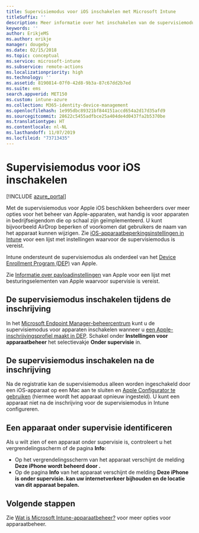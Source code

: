 ```yaml
---
title: Supervisiemodus voor iOS inschakelen met Microsoft Intune
titleSuffix: ''
description: Meer informatie over het inschakelen van de supervisiemodus voor iOS met Intune.
keywords: ''
author: ErikjeMS
ms.author: erikje
manager: dougeby
ms.date: 02/15/2018
ms.topic: conceptual
ms.service: microsoft-intune
ms.subservice: remote-actions
ms.localizationpriority: high
ms.technology: ''
ms.assetid: 8190814-07f0-42d8-9b3a-87c67dd2b7ed
ms.suite: ems
search.appverid: MET150
ms.custom: intune-azure
ms.collection: M365-identity-device-management
ms.openlocfilehash: 1e995dbc89321bf844151accd654a2d17d35afd9
ms.sourcegitcommit: 28622c5455adfbce25a404de4d0437fa2b5370be
ms.translationtype: HT
ms.contentlocale: nl-NL
ms.lasthandoff: 11/07/2019
ms.locfileid: "73713435"
---
```

# <a name="turn-on-ios-supervised-mode"></a>Supervisiemodus voor iOS inschakelen


[!INCLUDE [azure_portal](../includes/azure_portal.md)]

Met de supervisiemodus voor Apple iOS beschikken beheerders over meer opties voor het beheer van Apple-apparaten, wat handig is voor apparaten in bedrijfseigendom die op schaal zijn geïmplementeerd. U kunt bijvoorbeeld AirDrop beperken of voorkomen dat gebruikers de naam van het apparaat kunnen wijzigen. Zie [iOS-apparaatbeperkingsinstellingen in Intune](../configuration/device-restrictions-ios.md) voor een lijst met instellingen waarvoor de supervisiemodus is vereist.

Intune ondersteunt de supervisiemodus als onderdeel van het [Device Enrollment Program (DEP)](../enrollment/device-enrollment-program-enroll-ios.md) van Apple.

Zie [Informatie over payloadinstellingen](http://help.apple.com/configurator/mac/2.4/#/cad5370d089) van Apple voor een lijst met besturingselementen van Apple waarvoor supervisie is vereist.

## <a name="turn-on-supervised-mode-during-enrollment"></a>De supervisiemodus inschakelen tijdens de inschrijving

In het [Microsoft Endpoint Manager-beheercentrum](https://go.microsoft.com/fwlink/?linkid=2109431) kunt u de supervisiemodus voor apparaten inschakelen wanneer u [een Apple-inschrijvingsprofiel maakt in DEP](../enrollment/device-enrollment-program-enroll-ios.md#create-an-apple-enrollment-profile). Schakel onder **Instellingen voor apparaatbeheer** het selectievakje **Onder supervisie** in.

## <a name="turn-on-supervised-mode-after-enrollment"></a>De supervisiemodus inschakelen na de inschrijving

Na de registratie kan de supervisiemodus alleen worden ingeschakeld door een iOS-apparaat op een Mac aan te sluiten en [Apple Configurator te gebruiken](../enrollment/apple-configurator-enroll-ios.md) (hiermee wordt het apparaat opnieuw ingesteld). U kunt een apparaat niet na de inschrijving voor de supervisiemodus in Intune configureren.

## <a name="identify-a-supervised-device"></a>Een apparaat onder supervisie identificeren

Als u wilt zien of een apparaat onder supervisie is, controleert u het vergrendelingsscherm of de pagina **Info**:
- Op het vergrendelingsscherm van het apparaat verschijnt de melding **Deze iPhone wordt beheerd door <Bedrijfsnaam>.**
- Op de pagina **Info** van het apparaat verschijnt de melding **Deze iPhone is onder supervisie. <Bedrijfsnaam> kan uw internetverkeer bijhouden en de locatie van dit apparaat bepalen.**

## <a name="next-steps"></a>Volgende stappen

Zie [Wat is Microsoft Intune-apparaatbeheer?](device-management.md) voor meer opties voor apparaatbeheer.
